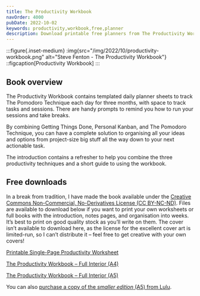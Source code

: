 ```yaml
---
title: The Productivity Workbook
navOrder: 4000
pubDate: 2022-10-02
keywords: productivity,workbook,free,planner
description: Download printable free planners from The Productivity Workbook and use Pomodoro Technique, Personal Kanban, and GTD to get productive.
---
```


:::figure{.inset-medium}
:img{src="/img/2022/10/productivity-workbook.png" alt="Steve Fenton - The Productivity Workbook"}
::figcaption[Productivity Workbook]
:::

## Book overview

The Productivity Workbook contains templated daily planner sheets to track The Pomodoro Technique each day for three months, with space to track tasks and sessions. There are handy prompts to remind you how to run your sessions and take breaks.

By combining Getting Things Done, Personal Kanban, and The Pomodoro Technique, you can have a complete solution to organising all your ideas and options from project-size big stuff all the way down to your next actionable task.

The introduction contains a refresher to help you combine the three productivity techniques and a short guide to using the workbook.

## Free downloads

In a break from tradition, I have made the book available under the [Creative Commons Non-Commercial, No-Derivatives License (CC BY-NC-ND)](https://www.creativecommons.org/licenses/by-nc-nd/4.0/). Files are available to download below if you want to print your own worksheets or full books with the introduction, notes pages, and organisation into weeks. It’s best to print on good quality stock as you’ll write on them. The cover isn’t available to download here, as the license for the excellent cover art is limited-run, so I can’t distribute it – feel free to get creative with your own covers!

[Printable Single-Page Productivity Worksheet](/downloads/the-productivity-worksheet.pdf)

[The Productivity Workbook – Full Interior (A4)](/downloads/the-productivity-workbook-full.pdf)

[The Productivity Workbook – Full Interior (A5)](/downloads/the-productivity-workbook-smaller.pdf)

You can also [purchase a copy of the *smaller edition* (A5) from Lulu](https://www.lulu.com/shop/steve-fenton/the-productivity-workbook-pocket-edition/paperback/product-pq72zy.html).
